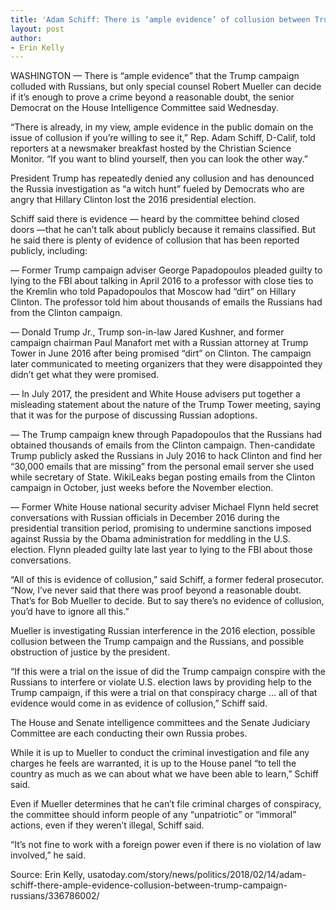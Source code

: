 ```yaml
---
title: 'Adam Schiff: There is ‘ample evidence’ of collusion between Trump campaign, Russians'
layout: post
author:
- Erin Kelly
---
```


WASHINGTON — There is “ample evidence” that the Trump campaign colluded with Russians, but only special counsel Robert Mueller can decide if it’s enough to prove a crime beyond a reasonable doubt, the senior Democrat on the House Intelligence Committee said Wednesday.

“There is already, in my view, ample evidence in the public domain on the issue of collusion if you’re willing to see it,” Rep. Adam Schiff, D-Calif, told reporters at a newsmaker breakfast hosted by the Christian Science Monitor. “If you want to blind yourself, then you can look the other way.”

President Trump has repeatedly denied any collusion and has denounced the Russia investigation as “a witch hunt” fueled by Democrats who are angry that Hillary Clinton lost the 2016 presidential election.

Schiff said there is evidence — heard by the committee behind closed doors —that he can’t talk about publicly because it remains classified. But he said there is plenty of evidence of collusion that has been reported publicly, including:

— Former Trump campaign adviser George Papadopoulos pleaded guilty to lying to the FBI about talking in April 2016 to a professor with close ties to the Kremlin who told Papadopoulos that Moscow had “dirt” on Hillary Clinton. The professor told him about thousands of emails the Russians had from the Clinton campaign.

— Donald Trump Jr., Trump son-in-law Jared Kushner, and former campaign chairman Paul Manafort met with a Russian attorney at Trump Tower in June 2016 after being promised “dirt” on Clinton. The campaign later communicated to meeting organizers that they were disappointed they didn’t get what they were promised.

— In July 2017, the president and White House advisers put together a misleading statement about the nature of the Trump Tower meeting, saying that it was for the purpose of discussing Russian adoptions.

— The Trump campaign knew through Papadopoulos that the Russians had obtained thousands of emails from the Clinton campaign. Then-candidate Trump publicly asked the Russians in July 2016 to hack Clinton and find her “30,000 emails that are missing” from the personal email server she used while secretary of State. WikiLeaks began posting emails from the Clinton campaign in October, just weeks before the November election.

— Former White House national security adviser Michael Flynn held secret conversations with Russian officials in December 2016 during the presidential transition period, promising to undermine sanctions imposed against Russia by the Obama administration for meddling in the U.S. election. Flynn pleaded guilty late last year to lying to the FBI about those conversations.

“All of this is evidence of collusion,” said Schiff, a former federal prosecutor. “Now, I’ve never said that there was proof beyond a reasonable doubt. That’s for Bob Mueller to decide. But to say there’s no evidence of collusion, you’d have to ignore all this.”

Mueller is investigating Russian interference in the 2016 election, possible collusion between the Trump campaign and the Russians, and possible obstruction of justice by the president.

“If this were a trial on the issue of did the Trump campaign conspire with the Russians to interfere or violate U.S. election laws by providing help to the Trump campaign, if this were a trial on that conspiracy charge … all of that evidence would come in as evidence of collusion,” Schiff said.

The House and Senate intelligence committees and the Senate Judiciary Committee are each conducting their own Russia probes.

While it is up to Mueller to conduct the criminal investigation and file any charges he feels are warranted, it is up to the House panel “to tell the country as much as we can about what we have been able to learn,” Schiff said.

Even if Mueller determines that he can’t file criminal charges of conspiracy, the committee should inform people of any “unpatriotic” or “immoral” actions, even if they weren’t illegal, Schiff said.

“It’s not fine to work with a foreign power even if there is no violation of law involved,” he said.

Source: Erin Kelly, usatoday.com/story/news/politics/2018/02/14/adam-schiff-there-ample-evidence-collusion-between-trump-campaign-russians/336786002/
